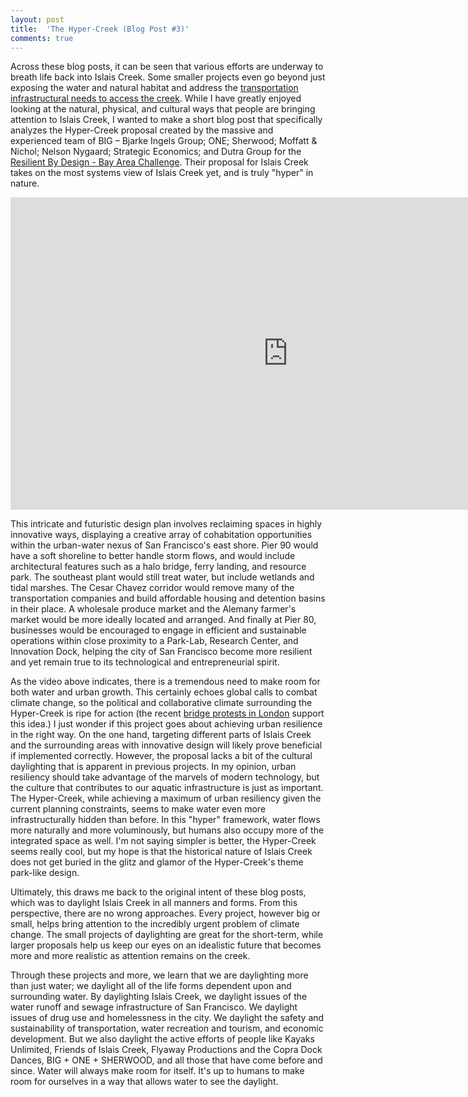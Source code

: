 ```yaml
---
layout: post
title:  'The Hyper-Creek (Blog Post #3)'
comments: true
---
```


Across these blog posts, it can be seen that various efforts are underway to breath life back into Islais Creek. Some smaller projects even go beyond just exposing the water and natural habitat and address the [transportation infrastructural needs to access the creek](https://sf.streetsblog.org/2018/03/09/eyes-on-the-street-cargo-way-bike-lane-finally-gets-paved/). While I have greatly enjoyed looking at the natural, physical, and cultural ways that people are bringing attention to Islais Creek, I wanted to make a short blog post that specifically analyzes the Hyper-Creek proposal created by the massive and experienced team of BIG – Bjarke Ingels Group; ONE; Sherwood; Moffatt & Nichol; Nelson Nygaard; Strategic Economics; and Dutra Group for the [Resilient By Design - Bay Area Challenge](http://www.resilientbayarea.org/). Their proposal for Islais Creek takes on the most systems view of Islais Creek yet, and is truly "hyper" in nature.

<center>
<iframe width="888" height="500" src="https://www.youtube.com/embed/BVtmxwOPAaw" frameborder="0" allow="accelerometer; autoplay; encrypted-media; gyroscope; picture-in-picture" allowfullscreen> </iframe>
</center>

This intricate and futuristic design plan involves reclaiming spaces in highly innovative ways, displaying a creative array of cohabitation opportunities within the urban-water nexus of San Francisco's east shore. Pier 90 would have a soft shoreline to better handle storm flows, and would include architectural features such as a halo bridge, ferry landing, and resource park. The southeast plant would still treat water, but include wetlands and tidal marshes. The Cesar Chavez corridor would remove many of the transportation companies and build affordable housing and detention basins in their place. A wholesale produce market and the Alemany farmer's market would be more ideally located and arranged. And finally at Pier 80, businesses would be encouraged to engage in efficient and sustainable operations within close proximity to a Park-Lab, Research Center, and Innovation Dock, helping the city of San Francisco become more resilient and yet remain true to its technological and entrepreneurial spirit. 

As the video above indicates, there is a tremendous need to make room for both water and urban growth. This certainly echoes global calls to combat climate change, so the political and collaborative climate surrounding the Hyper-Creek is ripe for action (the recent [bridge protests in London](https://www.theguardian.com/environment/2018/nov/17/thousands-gather-to-block-london-bridges-in-climate-rebellion) support this idea.) I just wonder if this project goes about achieving urban resilience in the right way. On the one hand, targeting different parts of Islais Creek and the surrounding areas with innovative design will likely prove beneficial if implemented correctly. However, the proposal lacks a bit of the cultural daylighting that is apparent in previous projects. In my opinion, urban resiliency should take advantage of the marvels of modern technology, but the culture that contributes to our aquatic infrastructure is just as important. The Hyper-Creek, while achieving a maximum of urban resiliency given the current planning constraints, seems to make water even more infrastructurally hidden than before. In this "hyper" framework, water flows more naturally and more voluminously, but humans also occupy more of the integrated space as well. I'm not saying simpler is better, the Hyper-Creek seems really cool, but my hope is that the historical nature of Islais Creek does not get buried in the glitz and glamor of the Hyper-Creek's theme park-like design.

Ultimately, this draws me back to the original intent of these blog posts, which was to daylight Islais Creek in all manners and forms. From this perspective, there are no wrong approaches. Every project, however big or small, helps bring attention to the incredibly urgent problem of climate change. The small projects of daylighting are great for the short-term, while larger proposals help us keep our eyes on an idealistic future that becomes more and more realistic as attention remains on the creek.

Through these projects and more, we learn that we are daylighting more than just water; we daylight all of the life forms dependent upon and surrounding water. By daylighting Islais Creek, we daylight issues of the water runoff and sewage infrastructure of San Francisco. We daylight issues of drug use and homelessness in the city. We daylight the safety and sustainability of transportation, water recreation and tourism, and economic development. But we also daylight the active efforts of people like Kayaks Unlimited, Friends of Islais Creek, Flyaway Productions and the Copra Dock Dances, BIG + ONE + SHERWOOD, and all those that have come before and since. Water will always make room for itself. It's up to humans to make room for ourselves in a way that allows water to see the daylight.


